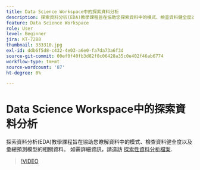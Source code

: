 ```yaml
---
title: Data Science Workspace中的探索資料分析
description: 探索資料分析(EDA)教學課程旨在協助您探索資料中的模式、檢查資料健全度以及總結預測模型的相關資料。
feature: Data Science Workspace
role: User
level: Beginner
jira: KT-7288
thumbnail: 333310.jpg
exl-id: ddb6f5d8-c432-4e03-a6e0-fa7da73a6f3d
source-git-commit: 00ef0f40fb3d82f0c06428a35c0e402f46ab6774
workflow-type: tm+mt
source-wordcount: '87'
ht-degree: 0%

---
```


# Data Science Workspace中的探索資料分析

探索資料分析(EDA)教學課程旨在協助您瞭解資料中的模式、檢查資料健全度以及彙總預測模型的相關資料。 如需詳細資訊，請造訪 [探索性資料分析檔案](https://experienceleague.adobe.com/docs/experience-platform/data-science-workspace/jupyterlab/eda-notebook.html?lang=en).

>[!VIDEO](https://video.tv.adobe.com/v/333310)

